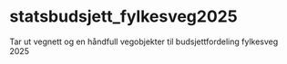 # statsbudsjett_fylkesveg2025
Tar ut vegnett og en håndfull vegobjekter til budsjettfordeling fylkesveg 2025
